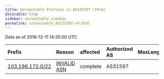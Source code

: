 ```yaml
---
title: Unreachable Prefixes in AS131597 (IPv4)
datatable: true
sidebar: unreachable_sidebar
permalink: unreachable_AS131597-v4.html
---
```


Data as of 2018-12-11 14:35:00 UTC


<div class="datatable-begin"></div>

| Prefix                                                     | Reason                                                                                                   | affected   | Authorized AS   |   MaxLength | Anchor                                       |   unreachable /24s |
|:-----------------------------------------------------------|:---------------------------------------------------------------------------------------------------------|:-----------|:----------------|------------:|:---------------------------------------------|-------------------:|
| [103.196.172.0/22](https://stat.ripe.net/103.196.172.0/22) | [INVALID ASN](https://rpki-validator.ripe.net/announcement-preview?asn=AS131597&prefix=103.196.172.0/22) | complete   | AS31597         |           0 | [APNIC](unreachable_APNIC_RPKI_Root-v4.html) |                  4 |

<div class="datatable-end"></div>